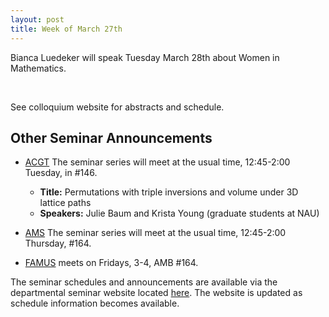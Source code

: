 ```yaml
---
layout: post
title: Week of March 27th
---
```

Bianca Luedeker will speak Tuesday March 28th about Women in Mathematics.

<br>

See colloquium website for abstracts and schedule.

## Other Seminar Announcements ##

- [ACGT](acgtFall2016) The seminar series will meet at the usual time, 12:45-2:00 Tuesday,
   in #146.
   - **Title:** Permutations with triple inversions and volume under 3D lattice paths
   - **Speakers:** Julie Baum and Krista Young (graduate students at NAU)

- [AMS](amsFall2016) The seminar series will meet at the usual time, 12:45-2:00 Thursday,
   #164.

- [FAMUS](famusFall2016) meets on Fridays, 3-4, AMB #164.

The seminar schedules and announcements are available via the departmental seminar
website located [here](http://naumathstat.github.io/seminars).
The website is updated as  schedule information becomes available.
